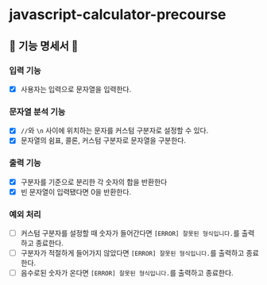 # javascript-calculator-precourse

## 🎯 기능 명세서 🎯

### 입력 기능

- [x] 사용자는 입력으로 문자열을 입력한다.

### 문자열 분석 기능

- [x] `//`와 `\n` 사이에 위치하는 문자를 커스텀 구분자로 설정할 수 있다.
- [x] 문자열의 쉼표, 콜론, 커스텀 구분자로 문자열을 구분한다.

### 출력 기능

- [x] 구분자를 기준으로 분리한 각 숫자의 합을 반환한다
- [x] 빈 문자열이 입력됐다면 0을 반환한다.

### 예외 처리

- [ ] 커스텀 구분자를 설정할 때 숫자가 들어간다면 `[ERROR] 잘못된 형식입니다.`를 출력하고 종료한다.
- [ ] 구분자가 적절하게 들어가지 않았다면 `[ERROR] 잘못된 형식입니다.`를 출력하고 종료한다.
- [ ] 음수로된 숫자가 온다면 `[ERROR] 잘못된 형식입니다.`를 출력하고 종료한다.
